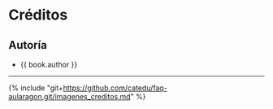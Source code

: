 # Créditos

## Autoría

* {{ book.author }}

<!--
### Colaboradores:

{% for collaborator in book.collaborators %}
* {{collaborator.name}} en {{collaborator.edited}}
{% endfor %}
-->
___

{% include "git+https://github.com/catedu/faq-aularagon.git/imagenes_creditos.md" %}